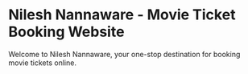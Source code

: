 # Nilesh Nannaware - Movie Ticket Booking Website

Welcome to Nilesh Nannaware, your one-stop destination for booking movie tickets online. 


